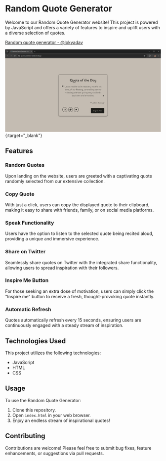 # Random Quote Generator

Welcome to our Random Quote Generator website! This project is powered by JavaScript and offers a variety of features to inspire and uplift users with a diverse selection of quotes.

[Random quote generator - @lokyadav](https://quote-generator-alok.vercel.app/)

![Live](/LivePreview.png){:target="_blank"}

## Features

### Random Quotes
Upon landing on the website, users are greeted with a captivating quote randomly selected from our extensive collection.

### Copy Quote
With just a click, users can copy the displayed quote to their clipboard, making it easy to share with friends, family, or on social media platforms.

### Speak Functionality
Users have the option to listen to the selected quote being recited aloud, providing a unique and immersive experience.

### Share on Twitter
Seamlessly share quotes on Twitter with the integrated share functionality, allowing users to spread inspiration with their followers.

### Inspire Me Button
For those seeking an extra dose of motivation, users can simply click the "Inspire me" button to receive a fresh, thought-provoking quote instantly.

### Automatic Refresh
Quotes automatically refresh every 15 seconds, ensuring users are continuously engaged with a steady stream of inspiration.

## Technologies Used

This project utilizes the following technologies:
- JavaScript
- HTML
- CSS

## Usage

To use the Random Quote Generator:
1. Clone this repository.
2. Open `index.html` in your web browser.
3. Enjoy an endless stream of inspirational quotes!

## Contributing

Contributions are welcome! Please feel free to submit bug fixes, feature enhancements, or suggestions via pull requests.
